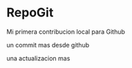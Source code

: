 # RepoGit

Mi primera contribucion local para Github

un commit mas desde github

una actualizacion mas
